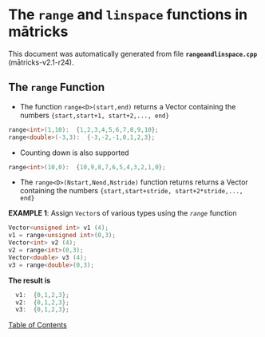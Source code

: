 
# The `range` and `linspace` functions in mātricks
This document was automatically generated from file **`rangeandlinspace.cpp`** (mātricks-v2.1-r24).

## The `range` Function
* The function `range<D>(start,end)` returns a Vector<D> containing the numbers `{start,start+1, start+2,..., end}`
```C++
range<int>(1,10):  {1,2,3,4,5,6,7,8,9,10}; 
range<double>(-3,3):  {-3,-2,-1,0,1,2,3}; 
```
* Counting down is also supported
```C++
range<int>(10,0):  {10,9,8,7,6,5,4,3,2,1,0}; 
```
* The `range<D>(Nstart,Nend,Nstride)` function returns returns a Vector<D> containing the numbers `{start,start+stride, start+2*stride,..., end}`


**EXAMPLE 1**: Assign `Vector`s of various types  using the *`range`* function
```C++
Vector<unsigned int> v1 (4);
v1 = range<unsigned int>(0,3);
Vector<int> v2 (4);
v2 = range<int>(0,3);
Vector<double> v3 (4);
v3 = range<double>(0,3);
```

**The result is**
```C++
  v1:  {0,1,2,3}; 
  v2:  {0,1,2,3}; 
  v3:  {0,1,2,3}; 
```


[Table of Contents](README.md)
